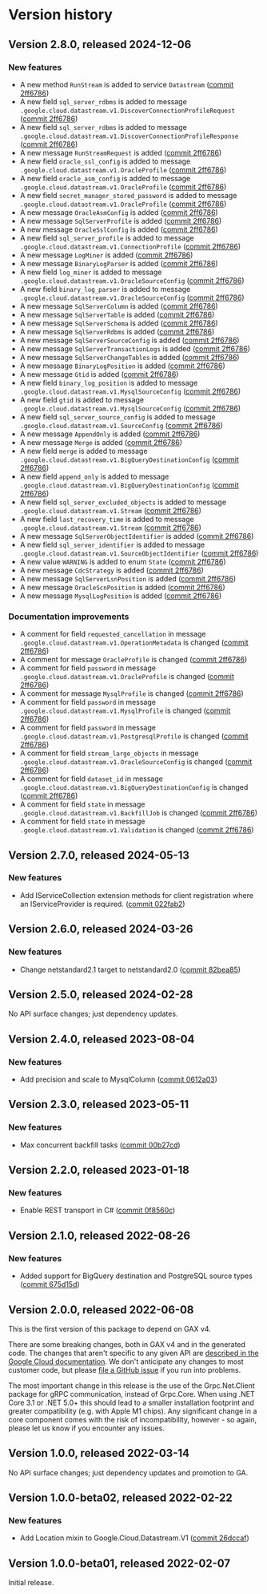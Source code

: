 # Version history

## Version 2.8.0, released 2024-12-06

### New features

- A new method `RunStream` is added to service `Datastream` ([commit 2ff6786](https://github.com/googleapis/google-cloud-dotnet/commit/2ff67860f6818465bcacacddefc2238f9fc5ac6b))
- A new field `sql_server_rdbms` is added to message `.google.cloud.datastream.v1.DiscoverConnectionProfileRequest` ([commit 2ff6786](https://github.com/googleapis/google-cloud-dotnet/commit/2ff67860f6818465bcacacddefc2238f9fc5ac6b))
- A new field `sql_server_rdbms` is added to message `.google.cloud.datastream.v1.DiscoverConnectionProfileResponse` ([commit 2ff6786](https://github.com/googleapis/google-cloud-dotnet/commit/2ff67860f6818465bcacacddefc2238f9fc5ac6b))
- A new message `RunStreamRequest` is added ([commit 2ff6786](https://github.com/googleapis/google-cloud-dotnet/commit/2ff67860f6818465bcacacddefc2238f9fc5ac6b))
- A new field `oracle_ssl_config` is added to message `.google.cloud.datastream.v1.OracleProfile` ([commit 2ff6786](https://github.com/googleapis/google-cloud-dotnet/commit/2ff67860f6818465bcacacddefc2238f9fc5ac6b))
- A new field `oracle_asm_config` is added to message `.google.cloud.datastream.v1.OracleProfile` ([commit 2ff6786](https://github.com/googleapis/google-cloud-dotnet/commit/2ff67860f6818465bcacacddefc2238f9fc5ac6b))
- A new field `secret_manager_stored_password` is added to message `.google.cloud.datastream.v1.OracleProfile` ([commit 2ff6786](https://github.com/googleapis/google-cloud-dotnet/commit/2ff67860f6818465bcacacddefc2238f9fc5ac6b))
- A new message `OracleAsmConfig` is added ([commit 2ff6786](https://github.com/googleapis/google-cloud-dotnet/commit/2ff67860f6818465bcacacddefc2238f9fc5ac6b))
- A new message `SqlServerProfile` is added ([commit 2ff6786](https://github.com/googleapis/google-cloud-dotnet/commit/2ff67860f6818465bcacacddefc2238f9fc5ac6b))
- A new message `OracleSslConfig` is added ([commit 2ff6786](https://github.com/googleapis/google-cloud-dotnet/commit/2ff67860f6818465bcacacddefc2238f9fc5ac6b))
- A new field `sql_server_profile` is added to message `.google.cloud.datastream.v1.ConnectionProfile` ([commit 2ff6786](https://github.com/googleapis/google-cloud-dotnet/commit/2ff67860f6818465bcacacddefc2238f9fc5ac6b))
- A new message `LogMiner` is added ([commit 2ff6786](https://github.com/googleapis/google-cloud-dotnet/commit/2ff67860f6818465bcacacddefc2238f9fc5ac6b))
- A new message `BinaryLogParser` is added ([commit 2ff6786](https://github.com/googleapis/google-cloud-dotnet/commit/2ff67860f6818465bcacacddefc2238f9fc5ac6b))
- A new field `log_miner` is added to message `.google.cloud.datastream.v1.OracleSourceConfig` ([commit 2ff6786](https://github.com/googleapis/google-cloud-dotnet/commit/2ff67860f6818465bcacacddefc2238f9fc5ac6b))
- A new field `binary_log_parser` is added to message `.google.cloud.datastream.v1.OracleSourceConfig` ([commit 2ff6786](https://github.com/googleapis/google-cloud-dotnet/commit/2ff67860f6818465bcacacddefc2238f9fc5ac6b))
- A new message `SqlServerColumn` is added ([commit 2ff6786](https://github.com/googleapis/google-cloud-dotnet/commit/2ff67860f6818465bcacacddefc2238f9fc5ac6b))
- A new message `SqlServerTable` is added ([commit 2ff6786](https://github.com/googleapis/google-cloud-dotnet/commit/2ff67860f6818465bcacacddefc2238f9fc5ac6b))
- A new message `SqlServerSchema` is added ([commit 2ff6786](https://github.com/googleapis/google-cloud-dotnet/commit/2ff67860f6818465bcacacddefc2238f9fc5ac6b))
- A new message `SqlServerRdbms` is added ([commit 2ff6786](https://github.com/googleapis/google-cloud-dotnet/commit/2ff67860f6818465bcacacddefc2238f9fc5ac6b))
- A new message `SqlServerSourceConfig` is added ([commit 2ff6786](https://github.com/googleapis/google-cloud-dotnet/commit/2ff67860f6818465bcacacddefc2238f9fc5ac6b))
- A new message `SqlServerTransactionLogs` is added ([commit 2ff6786](https://github.com/googleapis/google-cloud-dotnet/commit/2ff67860f6818465bcacacddefc2238f9fc5ac6b))
- A new message `SqlServerChangeTables` is added ([commit 2ff6786](https://github.com/googleapis/google-cloud-dotnet/commit/2ff67860f6818465bcacacddefc2238f9fc5ac6b))
- A new message `BinaryLogPosition` is added ([commit 2ff6786](https://github.com/googleapis/google-cloud-dotnet/commit/2ff67860f6818465bcacacddefc2238f9fc5ac6b))
- A new message `Gtid` is added ([commit 2ff6786](https://github.com/googleapis/google-cloud-dotnet/commit/2ff67860f6818465bcacacddefc2238f9fc5ac6b))
- A new field `binary_log_position` is added to message `.google.cloud.datastream.v1.MysqlSourceConfig` ([commit 2ff6786](https://github.com/googleapis/google-cloud-dotnet/commit/2ff67860f6818465bcacacddefc2238f9fc5ac6b))
- A new field `gtid` is added to message `.google.cloud.datastream.v1.MysqlSourceConfig` ([commit 2ff6786](https://github.com/googleapis/google-cloud-dotnet/commit/2ff67860f6818465bcacacddefc2238f9fc5ac6b))
- A new field `sql_server_source_config` is added to message `.google.cloud.datastream.v1.SourceConfig` ([commit 2ff6786](https://github.com/googleapis/google-cloud-dotnet/commit/2ff67860f6818465bcacacddefc2238f9fc5ac6b))
- A new message `AppendOnly` is added ([commit 2ff6786](https://github.com/googleapis/google-cloud-dotnet/commit/2ff67860f6818465bcacacddefc2238f9fc5ac6b))
- A new message `Merge` is added ([commit 2ff6786](https://github.com/googleapis/google-cloud-dotnet/commit/2ff67860f6818465bcacacddefc2238f9fc5ac6b))
- A new field `merge` is added to message `.google.cloud.datastream.v1.BigQueryDestinationConfig` ([commit 2ff6786](https://github.com/googleapis/google-cloud-dotnet/commit/2ff67860f6818465bcacacddefc2238f9fc5ac6b))
- A new field `append_only` is added to message `.google.cloud.datastream.v1.BigQueryDestinationConfig` ([commit 2ff6786](https://github.com/googleapis/google-cloud-dotnet/commit/2ff67860f6818465bcacacddefc2238f9fc5ac6b))
- A new field `sql_server_excluded_objects` is added to message `.google.cloud.datastream.v1.Stream` ([commit 2ff6786](https://github.com/googleapis/google-cloud-dotnet/commit/2ff67860f6818465bcacacddefc2238f9fc5ac6b))
- A new field `last_recovery_time` is added to message `.google.cloud.datastream.v1.Stream` ([commit 2ff6786](https://github.com/googleapis/google-cloud-dotnet/commit/2ff67860f6818465bcacacddefc2238f9fc5ac6b))
- A new message `SqlServerObjectIdentifier` is added ([commit 2ff6786](https://github.com/googleapis/google-cloud-dotnet/commit/2ff67860f6818465bcacacddefc2238f9fc5ac6b))
- A new field `sql_server_identifier` is added to message `.google.cloud.datastream.v1.SourceObjectIdentifier` ([commit 2ff6786](https://github.com/googleapis/google-cloud-dotnet/commit/2ff67860f6818465bcacacddefc2238f9fc5ac6b))
- A new value `WARNING` is added to enum `State` ([commit 2ff6786](https://github.com/googleapis/google-cloud-dotnet/commit/2ff67860f6818465bcacacddefc2238f9fc5ac6b))
- A new message `CdcStrategy` is added ([commit 2ff6786](https://github.com/googleapis/google-cloud-dotnet/commit/2ff67860f6818465bcacacddefc2238f9fc5ac6b))
- A new message `SqlServerLsnPosition` is added ([commit 2ff6786](https://github.com/googleapis/google-cloud-dotnet/commit/2ff67860f6818465bcacacddefc2238f9fc5ac6b))
- A new message `OracleScnPosition` is added ([commit 2ff6786](https://github.com/googleapis/google-cloud-dotnet/commit/2ff67860f6818465bcacacddefc2238f9fc5ac6b))
- A new message `MysqlLogPosition` is added ([commit 2ff6786](https://github.com/googleapis/google-cloud-dotnet/commit/2ff67860f6818465bcacacddefc2238f9fc5ac6b))

### Documentation improvements

- A comment for field `requested_cancellation` in message `.google.cloud.datastream.v1.OperationMetadata` is changed ([commit 2ff6786](https://github.com/googleapis/google-cloud-dotnet/commit/2ff67860f6818465bcacacddefc2238f9fc5ac6b))
- A comment for message `OracleProfile` is changed ([commit 2ff6786](https://github.com/googleapis/google-cloud-dotnet/commit/2ff67860f6818465bcacacddefc2238f9fc5ac6b))
- A comment for field `password` in message `.google.cloud.datastream.v1.OracleProfile` is changed ([commit 2ff6786](https://github.com/googleapis/google-cloud-dotnet/commit/2ff67860f6818465bcacacddefc2238f9fc5ac6b))
- A comment for message `MysqlProfile` is changed ([commit 2ff6786](https://github.com/googleapis/google-cloud-dotnet/commit/2ff67860f6818465bcacacddefc2238f9fc5ac6b))
- A comment for field `password` in message `.google.cloud.datastream.v1.MysqlProfile` is changed ([commit 2ff6786](https://github.com/googleapis/google-cloud-dotnet/commit/2ff67860f6818465bcacacddefc2238f9fc5ac6b))
- A comment for field `password` in message `.google.cloud.datastream.v1.PostgresqlProfile` is changed ([commit 2ff6786](https://github.com/googleapis/google-cloud-dotnet/commit/2ff67860f6818465bcacacddefc2238f9fc5ac6b))
- A comment for field `stream_large_objects` in message `.google.cloud.datastream.v1.OracleSourceConfig` is changed ([commit 2ff6786](https://github.com/googleapis/google-cloud-dotnet/commit/2ff67860f6818465bcacacddefc2238f9fc5ac6b))
- A comment for field `dataset_id` in message `.google.cloud.datastream.v1.BigQueryDestinationConfig` is changed ([commit 2ff6786](https://github.com/googleapis/google-cloud-dotnet/commit/2ff67860f6818465bcacacddefc2238f9fc5ac6b))
- A comment for field `state` in message `.google.cloud.datastream.v1.BackfillJob` is changed ([commit 2ff6786](https://github.com/googleapis/google-cloud-dotnet/commit/2ff67860f6818465bcacacddefc2238f9fc5ac6b))
- A comment for field `state` in message `.google.cloud.datastream.v1.Validation` is changed ([commit 2ff6786](https://github.com/googleapis/google-cloud-dotnet/commit/2ff67860f6818465bcacacddefc2238f9fc5ac6b))

## Version 2.7.0, released 2024-05-13

### New features

- Add IServiceCollection extension methods for client registration where an IServiceProvider is required. ([commit 022fab2](https://github.com/googleapis/google-cloud-dotnet/commit/022fab203f28fb9c608972af7f8b83f571ae5694))

## Version 2.6.0, released 2024-03-26

### New features

- Change netstandard2.1 target to netstandard2.0 ([commit 82bea85](https://github.com/googleapis/google-cloud-dotnet/commit/82bea850661975b9750ac30753528cc9d2e05240))

## Version 2.5.0, released 2024-02-28

No API surface changes; just dependency updates.

## Version 2.4.0, released 2023-08-04

### New features

- Add precision and scale to MysqlColumn ([commit 0612a03](https://github.com/googleapis/google-cloud-dotnet/commit/0612a03dc591591ff48726846d054fd334f79d97))

## Version 2.3.0, released 2023-05-11

### New features

- Max concurrent backfill tasks ([commit 00b27cd](https://github.com/googleapis/google-cloud-dotnet/commit/00b27cd014e844024d19572ab585bd3cc705ffad))

## Version 2.2.0, released 2023-01-18

### New features

- Enable REST transport in C# ([commit 0f8560c](https://github.com/googleapis/google-cloud-dotnet/commit/0f8560c840725bf41bc060c8beecafc7d99f38eb))

## Version 2.1.0, released 2022-08-26

### New features

- Added support for BigQuery destination and PostgreSQL source types ([commit 675d15d](https://github.com/googleapis/google-cloud-dotnet/commit/675d15ddd7a0ff36cfdd35e2f1257669a25a464f))

## Version 2.0.0, released 2022-06-08

This is the first version of this package to depend on GAX v4.

There are some breaking changes, both in GAX v4 and in the generated
code. The changes that aren't specific to any given API are [described in the Google Cloud
documentation](https://cloud.google.com/dotnet/docs/reference/help/breaking-gax4).
We don't anticipate any changes to most customer code, but please [file a
GitHub issue](https://github.com/googleapis/google-cloud-dotnet/issues/new/choose)
if you run into problems.

The most important change in this release is the use of the Grpc.Net.Client package
for gRPC communication, instead of Grpc.Core. When using .NET Core 3.1 or .NET 5.0+
this should lead to a smaller installation footprint and greater compatibility (e.g.
with Apple M1 chips). Any significant change in a core component comes with the risk
of incompatibility, however - so again, please let us know if you encounter any
issues.


## Version 1.0.0, released 2022-03-14

No API surface changes; just dependency updates and promotion to GA.

## Version 1.0.0-beta02, released 2022-02-22

### New features

- Add Location mixin to Google.Cloud.Datastream.V1 ([commit 26dccaf](https://github.com/googleapis/google-cloud-dotnet/commit/26dccafc5c62d97d72e428b324d32727e6056327))

## Version 1.0.0-beta01, released 2022-02-07

Initial release.
